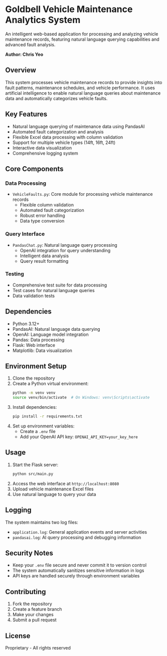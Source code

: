 # Goldbell Vehicle Maintenance Analytics System

An intelligent web-based application for processing and analyzing vehicle maintenance records, featuring natural language querying capabilities and advanced fault analysis.

**Author: Chris Yeo**

## Overview
This system processes vehicle maintenance records to provide insights into fault patterns, maintenance schedules, and vehicle performance. It uses artificial intelligence to enable natural language queries about maintenance data and automatically categorizes vehicle faults.

## Key Features
- Natural language querying of maintenance data using PandasAI
- Automated fault categorization and analysis
- Flexible Excel data processing with column validation
- Support for multiple vehicle types (14ft, 16ft, 24ft)
- Interactive data visualization
- Comprehensive logging system

## Core Components

### Data Processing
- `VehicleFaults.py`: Core module for processing vehicle maintenance records
  - Flexible column validation
  - Automated fault categorization
  - Robust error handling
  - Data type conversion

### Query Interface
- `PandasChat.py`: Natural language query processing
  - OpenAI integration for query understanding
  - Intelligent data analysis
  - Query result formatting

### Testing
- Comprehensive test suite for data processing
- Test cases for natural language queries
- Data validation tests

## Dependencies
- Python 3.12+
- PandasAI: Natural language data querying
- OpenAI: Language model integration
- Pandas: Data processing
- Flask: Web interface
- Matplotlib: Data visualization

## Environment Setup
1. Clone the repository
2. Create a Python virtual environment:
   ```bash
   python -m venv venv
   source venv/bin/activate  # On Windows: venv\Scripts\activate
   ```
3. Install dependencies:
   ```bash
   pip install -r requirements.txt
   ```
4. Set up environment variables:
   - Create a `.env` file
   - Add your OpenAI API key: `OPENAI_API_KEY=your_key_here`

## Usage
1. Start the Flask server:
   ```bash
   python src/main.py
   ```
2. Access the web interface at `http://localhost:8080`
3. Upload vehicle maintenance Excel files
4. Use natural language to query your data

## Logging
The system maintains two log files:
- `application.log`: General application events and server activities
- `pandasai.log`: AI query processing and debugging information

## Security Notes
- Keep your `.env` file secure and never commit it to version control
- The system automatically sanitizes sensitive information in logs
- API keys are handled securely through environment variables

## Contributing
1. Fork the repository
2. Create a feature branch
3. Make your changes
4. Submit a pull request

## License
Proprietary - All rights reserved
